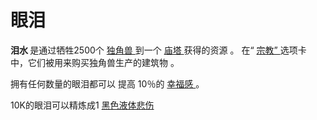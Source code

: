 # 眼泪
  <p>
    <strong>
          泪水
    </strong>
        是通过牺牲2500个
    <a href="#unicorns">
          独角兽
    </a>
        到一个
    <a href="#Buildings#Ziggurat">
          庙塔
    </a>
        获得的资源
        。
        在“
    <a href="?file=001-猫咪百科/03-科技/01-科技#宗教">
          宗教”
    </a>
        选项卡
        中，它们被用来购买独角兽生产的建筑物
        。
  </p>
  <p>
        拥有任何数量的眼泪都可以
        提高
        10％的
    <a href="#Happiness">
          幸福感
    </a>
        。
  </p>
  <p>
        10K的眼泪可以精炼成1
    <a href="#Sorrow">
          黑色液体悲伤
    </a>
  </p>
  <p style="float:right;margin:6px">
  </p>
</td>